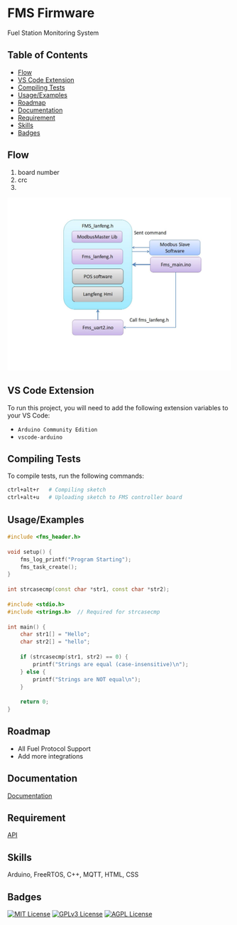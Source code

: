 # FMS Firmware

Fuel Station Monitoring System

## Table of Contents

- [Flow](#flow)
- [VS Code Extension](#vs-code-extension)
- [Compiling Tests](#compiling-tests)
- [Usage/Examples](#usageexamples)
- [Roadmap](#roadmap)
- [Documentation](#documentation)
- [Requirement](#requirement)
- [Skills](#skills)
- [Badges](#badges)

## Flow
1. board number
2. crc 
3. 
![App Screenshot](https://github.com/digitalengineeringtech/fms_framework/blob/main/Flow.jpg)

## VS Code Extension

To run this project, you will need to add the following extension variables to your VS Code:

- `Arduino Community Edition`
- `vscode-arduino`

## Compiling Tests

To compile tests, run the following commands:

```bash
ctrl+alt+r   # Compiling sketch
ctrl+alt+u   # Uploading sketch to FMS controller board
```

## Usage/Examples

```c++
#include <fms_header.h>

void setup() {
    fms_log_printf("Program Starting");
    fms_task_create();
}

int strcasecmp(const char *str1, const char *str2);

#include <stdio.h>
#include <strings.h>  // Required for strcasecmp

int main() {
    char str1[] = "Hello";
    char str2[] = "hello";
    
    if (strcasecmp(str1, str2) == 0) {
        printf("Strings are equal (case-insensitive)\n");
    } else {
        printf("Strings are NOT equal\n");
    }
    
    return 0;
}
```

## Roadmap

- All Fuel Protocol Support
- Add more integrations

## Documentation

[Documentation](https://github.com/digitalengineeringtech/fms_framework/blob/main/FMS_FW_Architecture_P2.0.adoc)

## Requirement

[API](https://github.com/digitalengineeringtech/fms_framework/blob/main/whatdo.md)

## Skills

Arduino, FreeRTOS, C++, MQTT, HTML, CSS

## Badges

[![MIT License](https://img.shields.io/badge/License-MIT-green.svg)](https://choosealicense.com/licenses/mit/)
[![GPLv3 License](https://img.shields.io/badge/License-GPL%20v3-yellow.svg)](https://opensource.org/licenses/)
[![AGPL License](https://img.shields.io/badge/license-AGPL-blue.svg)](http://www.gnu.org/licenses/agpl-3.0)


